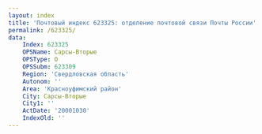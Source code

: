 ```yaml
---
layout: index
title: 'Почтовый индекс 623325: отделение почтовой связи Почты России'
permalink: /623325/
data:
    Index: 623325
    OPSName: Сарсы-Вторые
    OPSType: О
    OPSSubm: 623309
    Region: 'Свердловская область'
    Autonom: ''
    Area: 'Красноуфимский район'
    City: Сарсы-Вторые
    City1: ''
    ActDate: '20001030'
    IndexOld: ''
---
```

